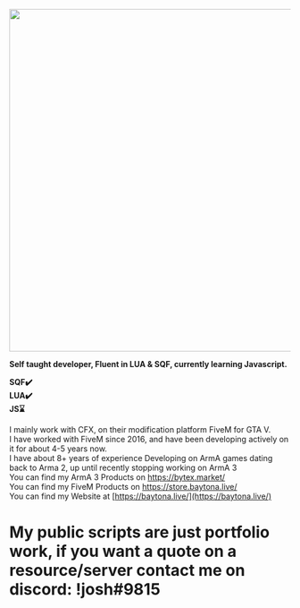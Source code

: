 <p align="center">
  <img width="612" height="612" src="https://i.imgur.com/n9f4aqY.png">
</p>

**Self taught developer, Fluent in LUA & SQF, currently learning Javascript.**

**SQF✔️</br>
LUA✔️</br>
JS⌛**

I mainly work with CFX, on their modification platform FiveM for GTA V.</br>
I have worked with FiveM since 2016, and have been developing actively on it for about 4-5 years now.</br>
I have about 8+ years of experience Developing on ArmA games dating back to Arma 2, up until recently stopping working on ArmA 3</br>
You can find my ArmA 3 Products on https://bytex.market/</br>
You can find my FiveM Products on https://store.baytona.live/</br>
You can find my Website at [https://baytona.live/](https://baytona.live/)</br>

# My public scripts are just portfolio work, if you want a quote on a resource/server contact me on discord: !josh#9815
